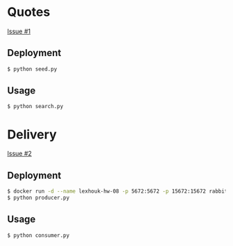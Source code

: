 # Quotes

[Issue #1](/lexhouk/goit-pyweb-hw-08/issues/1)

## Deployment

```bash
$ python seed.py
```

## Usage

```bash
$ python search.py
```

# Delivery

[Issue #2](/lexhouk/goit-pyweb-hw-08/issues/2)

## Deployment

```bash
$ docker run -d --name lexhouk-hw-08 -p 5672:5672 -p 15672:15672 rabbitmq:3.13.6-management-alpine
$ python producer.py
```

## Usage

```bash
$ python consumer.py
```
